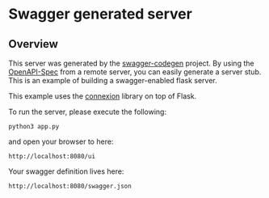 # Swagger generated server

## Overview
This server was generated by the [swagger-codegen](https://github.com/swagger-api/swagger-codegen) project. By using the
[OpenAPI-Spec](https://github.com/swagger-api/swagger-core/wiki) from a remote server, you can easily generate a server stub.  This
is an example of building a swagger-enabled flask server.

This example uses the [connexion](https://github.com/zalando/connexion) library on top of Flask.

To run the server, please execute the following:

```
python3 app.py
```

and open your browser to here:

```
http://localhost:8080/ui
```

Your swagger definition lives here:

```
http://localhost:8080/swagger.json
```

